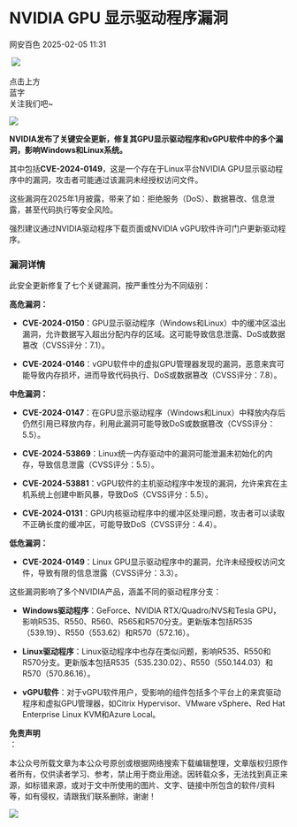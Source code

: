 #  NVIDIA GPU 显示驱动程序漏洞   
 网安百色   2025-02-05 11:31  
  
 ![](https://mmbiz.qpic.cn/mmbiz_png/1QIbxKfhZo5lNbibXUkeIxDGJmD2Md5vK9ZGS15PBzhF8gRBMk6V7TXMVsSxyqn3vpLuXTg82nHzLRYicg7QtVJQ/640?wx_fmt=other&from=appmsg&wxfrom=5&wx_lazy=1&wx_co=1&tp=webp "")  
  
点击上方  
蓝字  
关注我们吧~  
  
![](https://mmbiz.qpic.cn/mmbiz_png/1QIbxKfhZo53bk2XBvgMAicgoNIvXTLrW4DLvAngicODFFoBnunh5L46ZpyVzTBuStdCK1ec9N97VeAnbSEVtczg/640?wx_fmt=png&from=appmsg "")  
  
**NVIDIA发布了关键安全更新，修复其GPU显示驱动程序和vGPU软件中的多个漏洞，影响Windows和Linux系统。**  
  
其中包括**CVE-2024-0149**，这是一个存在于Linux平台NVIDIA GPU显示驱动程序中的漏洞，攻击者可能通过该漏洞未经授权访问文件。  
  
这些漏洞在2025年1月披露，带来了如：拒绝服务（DoS）、数据篡改、信息泄露，甚至代码执行等安全风险。  
  
强烈建议通过NVIDIA驱动程序下载页面或NVIDIA vGPU软件许可门户更新驱动程序。  
### 漏洞详情  
  
此安全更新修复了七个关键漏洞，按严重性分为不同级别：  
  
**高危漏洞：**  
- **CVE-2024-0150**：GPU显示驱动程序（Windows和Linux）中的缓冲区溢出漏洞，允许数据写入超出分配内存的区域。这可能导致信息泄露、DoS或数据篡改（CVSS评分：7.1）。  
  
- **CVE-2024-0146**：vGPU软件中的虚拟GPU管理器发现的漏洞，恶意来宾可能导致内存损坏，进而导致代码执行、DoS或数据篡改（CVSS评分：7.8）。  
  
**中危漏洞：**  
- **CVE-2024-0147**：在GPU显示驱动程序（Windows和Linux）中释放内存后仍然引用已释放内存，利用此漏洞可能导致DoS或数据篡改（CVSS评分：5.5）。  
  
- **CVE-2024-53869**：Linux统一内存驱动中的漏洞可能泄漏未初始化的内存，导致信息泄露（CVSS评分：5.5）。  
  
- **CVE-2024-53881**：vGPU软件的主机驱动程序中发现的漏洞，允许来宾在主机系统上创建中断风暴，导致DoS（CVSS评分：5.5）。  
  
- **CVE-2024-0131**：GPU内核驱动程序中的缓冲区处理问题，攻击者可以读取不正确长度的缓冲区，可能导致DoS（CVSS评分：4.4）。  
  
**低危漏洞：**  
- **CVE-2024-0149**：Linux GPU显示驱动程序中的漏洞，允许未经授权访问文件，导致有限的信息泄露（CVSS评分：3.3）。  
  
这些漏洞影响了多个NVIDIA产品，涵盖不同的驱动程序分支：  
- **Windows驱动程序**：GeForce、NVIDIA RTX/Quadro/NVS和Tesla GPU，影响R535、R550、R560、R565和R570分支。更新版本包括R535（539.19）、R550（553.62）和R570（572.16）。  
  
  
- **Linux驱动程序**：Linux驱动程序中也存在类似问题，影响R535、R550和R570分支。更新版本包括R535（535.230.02）、R550（550.144.03）和R570（570.86.16）。  
  
  
- **vGPU软件**：对于vGPU软件用户，受影响的组件包括多个平台上的来宾驱动程序和虚拟GPU管理器，如Citrix Hypervisor、VMware vSphere、Red Hat Enterprise Linux KVM和Azure Local。  
  
**免责声明**  
：  
  
本公众号所载文章为本公众号原创或根据网络搜索下载编辑整理，文章版权归原作者所有，仅供读者学习、参考，禁止用于商业用途。因转载众多，无法找到真正来源，如标错来源，或对于文中所使用的图片、文字、链接中所包含的软件/资料等，如有侵权，请跟我们联系删除，谢谢！  
  
![](https://mmbiz.qpic.cn/mmbiz_jpg/1QIbxKfhZo5lNbibXUkeIxDGJmD2Md5vKicbNtIkdNvibicL87FjAOqGicuxcgBuRjjolLcGDOnfhMdykXibWuH6DV1g/640?wx_fmt=other&from=appmsg&wxfrom=5&wx_lazy=1&wx_co=1&tp=webp "")  
  
  
